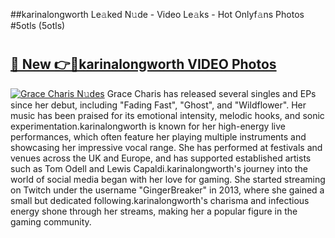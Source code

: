 ##karinalongworth Le𝚊ked N𝚞de - Video Le𝚊ks - Hot Onlyf𝚊ns Photos #5otls (5otls)

# <h2><a href="https://mediaupload.pro?title=karinalongworth&ref=9FEB">🔗 New 👉🔴karinalongworth VIDEO Photos</a></h2>

[![Grace Charis N𝚞des](https://i.imgur.com/rIISA9y.gif)](https://mediaupload.pro?title=karinalongworth&ref=9FEB)
Grace Charis has released several singles and EPs since her debut, including "Fading Fast", "Ghost", and "Wildflower". Her music has been praised for its emotional intensity, melodic hooks, and sonic experimentation.karinalongworth is known for her high-energy live performances, which often feature her playing multiple instruments and showcasing her impressive vocal range. She has performed at festivals and venues across the UK and Europe, and has supported established artists such as Tom Odell and Lewis Capaldi.karinalongworth's journey into the world of social media began with her love for gaming. She started streaming on Twitch under the username "GingerBreaker" in 2013, where she gained a small but dedicated following.karinalongworth's charisma and infectious energy shone through her streams, making her a popular figure in the gaming community.